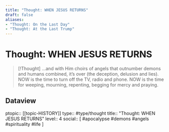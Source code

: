 ```yaml
---
title: "Thought: WHEN JESUS RETURNS"
draft: false
aliases:
- "Thought: On the Last Day"
- "Thought: At the Last Trump"
---
```

# Thought: WHEN JESUS RETURNS
> [!Thought]
> …and with Him choirs of angels that outnumber demons and humans combined, it’s over (the deception, delusion and lies).
> NOW is the time to turn off the TV, radio and phone.
> NOW is the time for weeping, mourning, repenting, begging for mercy and praying.

## Dataview
ptopic:: [[topic-HISTORY]]
type:: #type/thought
title:: "Thought: WHEN JESUS RETURNS"
level:: 4
social:: [ #apocalypse #demons #angels #spirituality #life ]